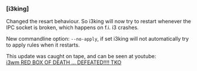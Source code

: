 ### [i3king]

Changed the resart behaviour. So i3king will now
try to restart whenever the IPC socket is broken,
which happens on f.i. i3 crashes.  

New commandline option: `--no-apply`, if set i3king
will not automatically try to apply rules when it
restarts.

This update was caught on tape, and can be seen at youtube:  
[i3wm RED BOX OF DEATH ... DEFEATED!!!! TKO](https://www.youtube.com/watch?v=GQSZq6tC2AQ)